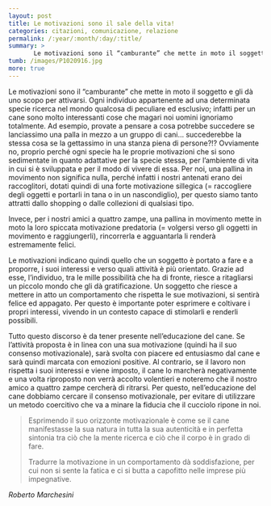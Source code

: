 ```yaml
---
layout: post
title: Le motivazioni sono il sale della vita!
categories: citazioni, comunicazione, relazione
permalink: /:year/:month/:day/:title/
summary: >
       Le motivazioni sono il “camburante” che mette in moto il soggetto e gli dà uno scopo per attivarsi. Ogni individuo appartenente ad una determinata specie ricerca nel mondo qualcosa di peculiare ed esclusivo.
tumb: /images/P1020916.jpg
more: true
---
```


Le motivazioni sono il “camburante” che mette in moto il soggetto e gli dà uno scopo per attivarsi. Ogni individuo appartenente ad una determinata specie ricerca nel mondo qualcosa di peculiare ed esclusivo; infatti per un cane sono molto interessanti cose che magari noi uomini ignoriamo totalmente. Ad esempio, provate a pensare a cosa potrebbe succedere se lanciassimo una palla in mezzo a un gruppo di cani… succederebbe la stessa cosa se la gettassimo in una stanza piena di persone?!? Ovviamente no, proprio perché ogni specie ha le proprie motivazioni che si sono sedimentate in quanto adattative per la specie stessa, per l’ambiente di vita in cui si è sviluppata e per il modo di vivere di essa. Per noi, una pallina in movimento non significa nulla, perché infatti i nostri antenati erano dei raccoglitori, dotati quindi di una forte motivazione sillegica (= raccogliere degli oggetti e portarli in tana o in un nascondiglio), per questo siamo tanto attratti dallo shopping o dalle collezioni di qualsiasi tipo.

Invece, per i nostri amici a quattro zampe, una pallina in movimento mette in moto la loro spiccata motivazione predatoria (= volgersi verso gli oggetti in movimento e raggiungerli), rincorrerla e agguantarla li renderà estremamente felici.

Le motivazioni indicano quindi quello che un soggetto è portato a fare e a proporre, i suoi interessi e verso quali attività è più orientato. Grazie ad esse, l’individuo, tra le mille possibilità che ha di fronte, riesce a ritagliarsi un piccolo mondo che gli dà gratificazione. Un soggetto che riesce a mettere in atto un comportamento che rispetta le sue motivazioni, si sentirà felice ed appagato. Per questo è importante poter esprimere e coltivare i propri interessi, vivendo in un contesto capace di stimolarli e renderli possibili.

Tutto questo discorso è da tener presente nell’educazione del cane. Se l’attività proposta è in linea con una sua motivazione (quindi ha il suo consenso motivazionale), sarà svolta con piacere ed entusiasmo dal cane e sarà quindi marcata con emozioni positive. Al contrario, se il lavoro non rispetta i suoi interessi e viene imposto, il cane lo marcherà negativamente e una volta riproposto non verrà accolto volentieri e noteremo che il nostro amico a quattro zampe cercherà di ritrarsi. Per questo, nell’educazione del cane dobbiamo cercare il consenso motivazionale, per evitare di utilizzare un metodo coercitivo che va a minare la fiducia che il cucciolo ripone in noi.

<blockquote cite="Roberto Marchesini">
<p>Esprimendo il suo orizzonte motivazionale è come se il cane manifestasse la sua natura in tutta la sua autenticità e in perfetta sintonia tra ciò che la mente ricerca e ciò che il corpo è in grado di fare.</p>

<p>Tradurre la motivazione in un comportamento dà soddisfazione, per cui non si sente la fatica e ci si butta a capofitto nelle imprese più impegnative.</p>
</blockquote>
<cite>
  Roberto Marchesini
</cite>
